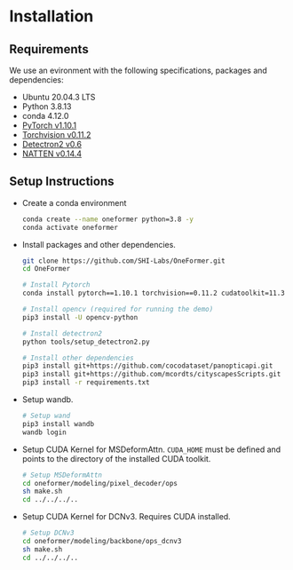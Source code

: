 # Installation

## Requirements

We use an evironment with the following specifications, packages and dependencies:

- Ubuntu 20.04.3 LTS
- Python 3.8.13
- conda 4.12.0
- [PyTorch v1.10.1](https://pytorch.org/get-started/previous-versions/)
- [Torchvision v0.11.2](https://pytorch.org/get-started/previous-versions/)
- [Detectron2 v0.6](https://github.com/facebookresearch/detectron2/releases/tag/v0.6)
- [NATTEN v0.14.4](https://github.com/SHI-Labs/NATTEN/releases/tag/v0.14.4)

## Setup Instructions

- Create a conda environment
  
  ```bash
  conda create --name oneformer python=3.8 -y
  conda activate oneformer
  ```

- Install packages and other dependencies.

  ```bash
  git clone https://github.com/SHI-Labs/OneFormer.git
  cd OneFormer

  # Install Pytorch
  conda install pytorch==1.10.1 torchvision==0.11.2 cudatoolkit=11.3 -c pytorch -c conda-forge

  # Install opencv (required for running the demo)
  pip3 install -U opencv-python

  # Install detectron2
  python tools/setup_detectron2.py

  # Install other dependencies
  pip3 install git+https://github.com/cocodataset/panopticapi.git
  pip3 install git+https://github.com/mcordts/cityscapesScripts.git
  pip3 install -r requirements.txt
  ```

- Setup wandb.

  ```bash
  # Setup wand
  pip3 install wandb
  wandb login
  ```

- Setup CUDA Kernel for MSDeformAttn. `CUDA_HOME` must be defined and points to the directory of the installed CUDA toolkit.

  ```bash
  # Setup MSDeformAttn
  cd oneformer/modeling/pixel_decoder/ops
  sh make.sh
  cd ../../../..
  ```

- Setup CUDA Kernel for DCNv3. Requires CUDA installed.

  ```bash
  # Setup DCNv3
  cd oneformer/modeling/backbone/ops_dcnv3
  sh make.sh
  cd ../../../..
  ```

